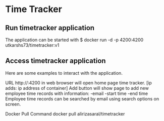 # Time Tracker

## Run timetracker application
The application can be started with
$ docker run -d -p 4200:4200 utkarshs73/timetracker:v1
## Access timetracker application
Here are some examples to interact with the application.

URL http://<ip adds>:4200 in web browser will open home page time tracker. [ip adds: ip address of container] 
Add button will show page to add new employee time records with information:
-email
-start time
-end time
Employee time records can be searched by email using search options on screen. 

Docker Pull Command
docker pull alirizasaral/timetracker
